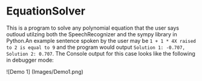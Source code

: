# EquationSolver
This is a program to solve any polynomial equation that the user says outloud utilzing both the SpeechRecognizer and the sympy library in Python.An example sentence spoken by the user may be `1 + 1 * 4X raised to 2 is equal to 9` and the program would output `Solution 1: -0.707, Solution 2: 0.707`. The Console output for this case looks like the following in debugger mode:

![Demo 1] (Images/Demo1.png)